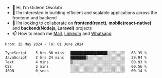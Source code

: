 - 👋 Hi, I’m Gideon Owolabi
- 👀 I’m interested in building efficient and scalable applications across the frontend and backend
- 💞️ I’m looking to collaborate on <b>frontend(react)</b>, <b>mobile(react-native)</b> and <b>backend(Nodejs, Laravel)</b> projects
- 📫 How to reach me <a href="mailto:gideoniyin2021@gmail.com">Mail</a>, <a href="https://www.linkedin.com/in/gideon-owolabi-9b667a232/">LinkedIn</a> and <a href="https://wa.me/2348055377085">Whatsapp</a>

<!---
gude1/gude1 is a ✨ special ✨ repository because its `README.md` (this file) appears on your GitHub profile.
You can click the Preview link to take a look at your changes.
--->

<!--START_SECTION:waka-->

```txt
From: 25 May 2024 - To: 01 June 2024

TypeScript    5 hrs 30 mins   █████████████████░░░░░░░░   68.35 %
JavaScript    2 hrs 24 mins   ███████▒░░░░░░░░░░░░░░░░░   29.94 %
Text          4 mins          ▒░░░░░░░░░░░░░░░░░░░░░░░░   00.93 %
CSS           2 mins          ░░░░░░░░░░░░░░░░░░░░░░░░░   00.56 %
JSON          0 secs          ░░░░░░░░░░░░░░░░░░░░░░░░░   00.14 %
```

<!--END_SECTION:waka-->
